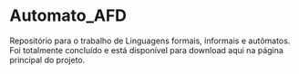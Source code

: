 # Automato_AFD
Repositório para o trabalho de Linguagens formais, informais e autômatos.
Foi totalmente concluído e está disponível para download aqui na página principal do projeto.



